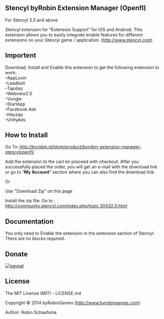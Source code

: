 ## Stencyl byRobin Extension Manager (Openfl)

For Stencyl 3.3 and above

Stencyl extension for “Extension Support”  for iOS and Android. This extension allows you to easily integrate enable features for different extensions on your Stencyl game / application. (http://www.stencyl.com)

## Importent

Download, Install and Enable this extension to get the following extension to work:<br>
–AppLovin<br> 
–Leadbolt<br> 
–Tapdaq<br> 
–Webview2.0<br> 
–Vungle<br> 
–StartApp<br> 
–Facebook Ads<br> 
–Heyzap<br> 
–UnityAds<br> 

## How to Install

Go To: http://byrobin.nl/store/product/byrobin-extension-manager-stencylopenfl/

Add the extension to the cart en proceed with checkout. After you successfully placed the order, you will get an e-mail with the download link or go to “<strong>My Account</strong>” section where you can also find the download link.

Or

Use "Download Zip" on this page

Install the zip file: Go to : http://community.stencyl.com/index.php/topic,30432.0.html

## Documentation

You only need to  Enable the extension in the extension section of Stencyl.
There are no blocks required..
## Donate

[![paypal](https://www.paypalobjects.com/en_US/i/btn/btn_donateCC_LG.gif)](https://www.paypal.com/cgi-bin/webscr?cmd=_s-xclick&hosted_button_id=HKLGFCAGKBMFL)<br />


## License

The MIT License (MIT) - LICENSE.md

Copyright © 2014 byRobinGames (http://www.byrobingames.com)

Author: Robin Schaafsma
